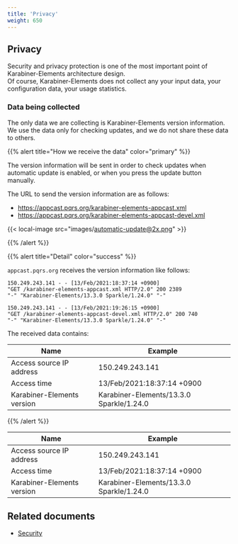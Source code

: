 ```yaml
---
title: 'Privacy'
weight: 650
---
```


## Privacy

Security and privacy protection is one of the most important point of Karabiner-Elements architecture design.<br />
Of course, Karabiner-Elements does not collect any your input data, your configuration data, your usage statistics.

### Data being collected

The only data we are collecting is Karabiner-Elements version information.<br />
We use the data only for checking updates, and we do not share these data to others.

{{% alert title="How we receive the data" color="primary" %}}

The version information will be sent in order to check updates when automatic update is enabled, or when you press the update button manually.

The URL to send the version information are as follows:

-   <https://appcast.pqrs.org/karabiner-elements-appcast.xml>
-   <https://appcast.pqrs.org/karabiner-elements-appcast-devel.xml>

{{< local-image src="images/automatic-update@2x.png" >}}

{{% /alert %}}

{{% alert title="Detail" color="success" %}}

`appcast.pqrs.org` receives the version information like follows:

```text
150.249.243.141 - - [13/Feb/2021:18:37:14 +0900]
"GET /karabiner-elements-appcast.xml HTTP/2.0" 200 2389
"-" "Karabiner-Elements/13.3.0 Sparkle/1.24.0" "-"
```

```text
150.249.243.141 - - [13/Feb/2021:19:26:15 +0900]
"GET /karabiner-elements-appcast-devel.xml HTTP/2.0" 200 740
"-" "Karabiner-Elements/13.3.0 Sparkle/1.24.0" "-"
```

The received data contains:

| Name                       | Example                                  |
| -------------------------- | ---------------------------------------- |
| Access source IP address   | 150.249.243.141                          |
| Access time                | 13/Feb/2021:18:37:14 +0900               |
| Karabiner-Elements version | Karabiner-Elements/13.3.0 Sparkle/1.24.0 |

{{% /alert %}}

| Name                       | Example                                  |
| -------------------------- | ---------------------------------------- |
| Access source IP address   | 150.249.243.141                          |
| Access time                | 13/Feb/2021:18:37:14 +0900               |
| Karabiner-Elements version | Karabiner-Elements/13.3.0 Sparkle/1.24.0 |


## Related documents

-   [Security](../help/advanced-topics/security)
